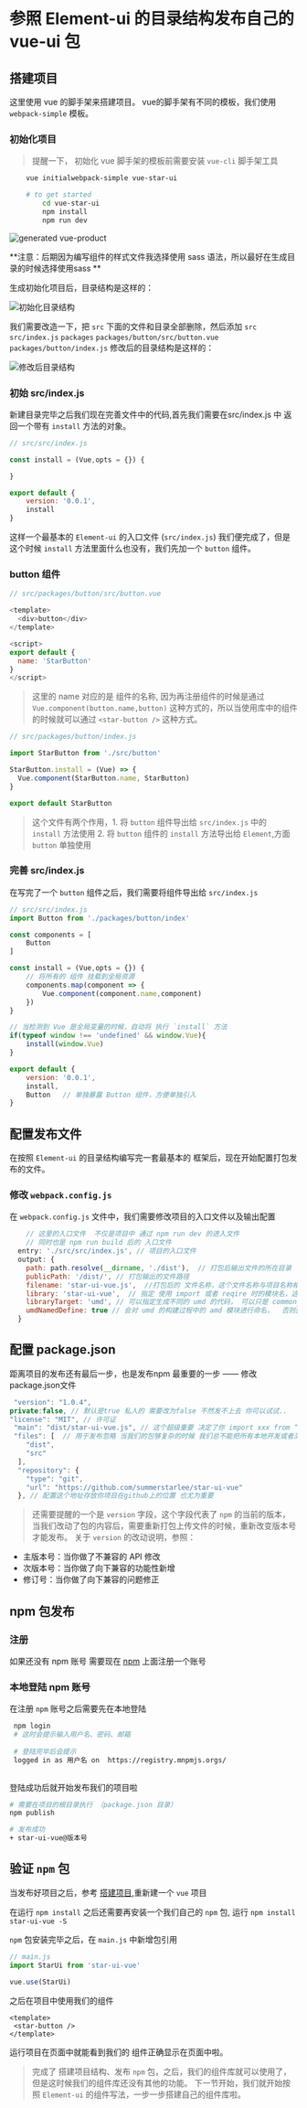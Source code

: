 # 参照 Element-ui 的目录结构发布自己的 vue-ui 包

## <span id="product">搭建项目</span> 
这里使用 vue 的脚手架来搭建项目。 vue的脚手架有不同的模板，我们使用 `webpack-simple` 模板。

### 初始化项目

> 提醒一下， 初始化 vue 脚手架的模板前需要安装 `vue-cli` 脚手架工具

```bash
    vue initialwebpack-simple vue-star-ui

    # to get started
        cd vue-star-ui
        npm install
        npm run dev 
```
![generated vue-product](https://user-gold-cdn.xitu.io/2018/9/7/165b200419c0f76c?w=523&h=337&f=jpeg&s=36716)

**注意：后期因为编写组件的样式文件我选择使用 sass 语法，所以最好在生成目录的时候选择使用sass **

生成初始化项目后，目录结构是这样的：

![初始化目录结构](https://user-gold-cdn.xitu.io/2018/9/7/165b20041ecf3795?w=376&h=428&f=jpeg&s=26096)

我们需要改造一下，把 `src` 下面的文件和目录全部删除，然后添加 `src` `src/index.js`  `packages` `packages/button/src/button.vue` `packages/button/index.js` 
修改后的目录结构是这样的：

![修改后目录结构](https://user-gold-cdn.xitu.io/2018/9/7/165b20041edc6ba6?w=352&h=249&f=jpeg&s=10063)

### 初始 src/index.js

新建目录完毕之后我们现在完善文件中的代码,首先我们需要在src/index.js 中 返回一个带有 `install` 方法的对象。

```js
// src/src/index.js

const install = (Vue,opts = {}) {

}

export default {
    version: '0.0.1',
    install
}
```

这样一个最基本的 `Element-ui` 的入口文件 (`src/index.js`) 我们便完成了，但是这个时候 `install` 方法里面什么也没有，我们先加一个 `button` 组件。


### button 组件

```js
// src/packages/button/src/button.vue

<template>
  <div>button</div>
</template>

<script>
export default {
  name: 'StarButton'  
}
</script>

```

> 这里的 name 对应的是 组件的名称, 因为再注册组件的时候是通过 `Vue.component(button.name,button)` 这种方式的，所以当使用库中的组件的时候就可以通过 `<star-button />` 这种方式。

```js
// src/packages/button/index.js

import StarButton from './src/button'

StarButton.install = (Vue) => {
  Vue.component(StarButton.name, StarButton)
}

export default StarButton
```
> 这个文件有两个作用，1. 将 `button` 组件导出给 `src/index.js` 中的 `install` 方法使用    2. 将 `button` 组件的 `install` 方法导出给 `Element`,方面 `button` 单独使用
 
### 完善 src/index.js

在写完了一个 `button` 组件之后，我们需要将组件导出给 `src/index.js`

```js
// src/src/index.js
import Button from './packages/button/index'

const components = [
    Button
]

const install = (Vue,opts = {}) {
    // 将所有的 组件 挂载到全局资源
    components.map(component => {
        Vue.component(component.name,component)
    })
}

// 当检测到 Vue 是全局变量的时候，自动将 执行 `install` 方法
if(typeof window !== 'undefined' && window.Vue){
    install(window.Vue)
}

export default {
    version: '0.0.1',
    install,
    Button   // 单独暴露 Button 组件，方便单独引入
}
```

## 配置发布文件

在按照 `Element-ui` 的目录结构编写完一套最基本的 框架后，现在开始配置打包发布的文件。

### 修改 `webpack.config.js`

在 `webpack.config.js` 文件中，我们需要修改项目的入口文件以及输出配置

```js
    // 这里的入口文件  不仅是项目中 通过 npm run dev 的进入文件  
    // 同时也是 npm run build 后的 入口文件
  entry: './src/src/index.js', // 项目的入口文件 
  output: {
    path: path.resolve(__dirname, './dist'),  // 打包后输出文件的所在目录
    publicPath: '/dist/', // 打包输出的文件路径
    filename: 'star-ui-vue.js',  //打包后的 文件名称，这个文件名称与项目名称相对应
    library: 'star-ui-vue',  // 指定 使用 import 或者 reqire 时的模块名，这里为 import xx from 'star-ui-vue' 或者 require('star-ui-vue')
    libraryTarget: 'umd', // 可以指定生成不同的 umd 的代码， 可以只是 commonjs 标准的，也可以是 amd 标准的， 也可以是只能通过 script 标签引入的
    umdNamedDefine: true // 会对 umd 的构建过程中的 amd 模块进行命名，  否则就使用 匿名的 define
  }
```

## 配置 package.json

距离项目的发布还有最后一步，也是发布npm 最重要的一步 —— 修改package.json文件

```js
 "version": "1.0.4",
private:false, // 默认是true 私人的 需要改为false 不然发不上去 你可以试试..
"license": "MIT", // 许可证
 "main": "dist/star-ui-vue.js", // 这个超级重要 决定了你 import xxx from “star-ui-vue” 它默认就会去找 dist下的star-ui-vue 文件
 "files": [  // 用于发布忽略 当我们的包够复杂的时候 我们总不能把所有本地开发或者测试的组件全部都发布上去 这个时候我们开启这个选项 意为只发布这两个文件 当然我们这个包比较简单 就不开启了
    "dist",
    "src"
  ],
  "repository": {
    "type": "git",
    "url": "https://github.com/summerstarlee/star-ui-vue"
  }, // 配置这个地址存放你项目在github上的位置 也尤为重要
```

> 还需要提醒的一个是 `version` 字段，这个字段代表了 `npm` 的当前的版本，当我们改动了包的内容后，需要重新打包上传文件的时候，重新改变版本号才能发布。
> 关于 `version` 的改动说明，参照：
* 主版本号：当你做了不兼容的 API 修改
* 次版本号：当你做了向下兼容的功能性新增
* 修订号：当你做了向下兼容的问题修正


## npm 包发布

### 注册 
  如果还没有 npm 账号 需要现在 [npm](https://www.npmjs.com/) 上面注册一个账号

### 本地登陆 npm 账号
 在注册 `npm` 账号之后需要先在本地登陆
 
 ```bash
  npm login
  # 这时会提示输入用户名、密码、邮箱
  
  # 登陆完毕后会提示
  logged in as 用户名 on  https://registry.mnpmjs.orgs/
  
 ```
 
 登陆成功后就开始发布我们的项目啦
 
 ```bash
 # 需要在项目的根目录执行 （package.json 目录）
 npm publish 
 
 # 发布成功
 + star-ui-vue@版本号
 ```


## 验证 `npm` 包

当发布好项目之后，参考 <a href="#product" target="_self">搭建项目</a>,重新建一个 `vue` 项目

在运行 `npm install` 之后还需要再安装一个我们自己的 `npm` 包, 运行
 `npm install star-ui-vue -S`
 
 `npm` 包安装完毕之后，在 `main.js` 中新增包引用
 
 ```js
 // main.js
import StarUi from 'star-ui-vue'

vue.use(StarUi)
```

之后在项目中使用我们的组件 
 ```vue
<template>
  <star-button />
</template>
```

运行项目在页面中就能看到我们的 组件正确显示在页面中啦。

> 完成了 搭建项目结构、发布 `npm` 包，之后，我们的组件库就可以使用了，但是这时候我们的组件库还没有其他的功能。
下一节开始，我们就开始按照 `Element-ui` 的组件写法，一步一步搭建自己的组件库啦。
